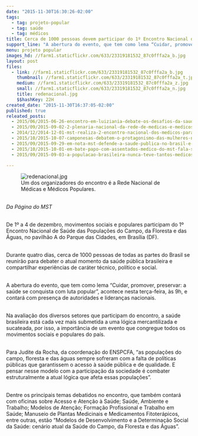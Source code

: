 ```yaml
---
date: "2015-11-30T16:30:26-02:00"
tags:
  - tag: projeto-popular
  - tag: saúde
  - tag: médicos
title: Cerca de 1000 pessoas devem participar do 1º Encontro Nacional de Saúde do Campo
support_line: "A abertura do evento, que tem como lema “Cuidar, promover, preservar: a saúde se conquista com luta popular”, acontece nesta terça, às 9h, em Brasília."
menu: projeto popular
images_hd: //farm1.staticflickr.com/633/23319181532_87c0fffa2a_b.jpg
layout: post
files:
  - link: //farm1.staticflickr.com/633/23319181532_87c0fffa2a_b.jpg
    thumbnail: //farm1.staticflickr.com/633/23319181532_87c0fffa2a_t.jpg
    medium: //farm1.staticflickr.com/633/23319181532_87c0fffa2a_z.jpg
    small: //farm1.staticflickr.com/633/23319181532_87c0fffa2a_n.jpg
    title: redenacional.jpg
    $$hashKey: 22H
created_date: "2015-11-30T16:37:05-02:00"
published: true
releated_posts:
  - 2015/06/2015-06-26-encontro-em-luiziania-debate-os-desafios-da-saude-do-campo.md
  - 2015/09/2015-09-02-2-plenaria-nacional-da-rede-de-medicas-e-medicos-populares.md
  - 2014/12/2014-12-01-mst-realiza-2-encontro-nacional-dos-medicos-para-debater-saude-publica.md
  - 2015/10/2015-10-07-camponesas-debatem-o-protagonismo-das-mulheres-nos-processos-de-lutas-sociais.md
  - 2015/09/2015-09-29-em-nota-mst-defende-a-saude-publica-no-brasil-e-repudia-privatizacao-do-setor.md
  - 2015/10/2015-10-01-em-bate-papo-com-assentados-medico-do-mst-fala-sobre-beneficio-da-alimentacao-sem-agrotoxico.md
  - 2015/09/2015-09-03-a-populacao-brasileira-nunca-teve-tantos-medicos-no-seu-seio-com-a-chegada-dos-cubanos-afirma-medico-do-mst.md

---
```

<figure class="image"><img alt="redenacional.jpg" src="//farm1.staticflickr.com/633/23319181532_87c0fffa2a_b.jpg" />
<figcaption>Um dos organizadores do encontro &eacute; a Rede Nacional de M&eacute;dicas e M&eacute;dicos Populares.</figcaption>
</figure>

<p><br />
<em>Da P&aacute;gina do MST</em></p>

<p><br />
De 1&ordm; a 4 de dezembro, movimentos sociais e populares participam do 1&ordm; Encontro Nacional de Sa&uacute;de das Popula&ccedil;&otilde;es do Campo, da Floresta e das &Aacute;guas, no pavilh&atilde;o A do Parque das Cidades, em Bras&iacute;lia (DF).</p>

<p><br />
Durante quatro dias, cerca de 1000 pessoas de todas as partes do Brasil se reunir&atilde;o para debater o atual momento da sa&uacute;de p&uacute;blica brasileira e compartilhar experi&ecirc;ncias de car&aacute;ter t&eacute;cnico, pol&iacute;tico e social.</p>

<p><br />
A abertura do evento, que tem como lema &ldquo;Cuidar, promover, preservar: a sa&uacute;de se conquista com luta popular&rdquo;, acontece nesta ter&ccedil;a-feira, &agrave;s 9h, e contar&aacute; com presen&ccedil;a de autoridades e lideran&ccedil;as nacionais.</p>

<p><br />
Na avalia&ccedil;&atilde;o dos diversos setores que participam do encontro, a sa&uacute;de brasileira est&aacute; cada vez mais submetida a uma l&oacute;gica mercantilizada e sucateada, por isso, a import&acirc;ncia de um evento que congregue todos os movimentos sociais e populares do pa&iacute;s.</p>

<p><br />
Para Judite da Rocha, da coordena&ccedil;&atilde;o do ENSPCFA, &ldquo;as popula&ccedil;&otilde;es do campo, floresta e das &aacute;guas sempre sofreram com a falta de pol&iacute;ticas p&uacute;blicas que garantissem o acesso &agrave; sa&uacute;de p&uacute;blica e de qualidade. E pensar nesse modelo com a participa&ccedil;&atilde;o da sociedade &eacute; combater estruturalmente a atual l&oacute;gica que afeta essas popula&ccedil;&otilde;es&rdquo;.</p>

<p><br />
Dentre os principais temas debatidos no encontro, que tamb&eacute;m contar&aacute; com oficinas sobre Acesso e Aten&ccedil;&atilde;o &agrave; Sa&uacute;de; Sa&uacute;de, Ambiente e Trabalho; Modelos de Aten&ccedil;&atilde;o; Forma&ccedil;&atilde;o Profissional e Trabalho em Sa&uacute;de; Manuseio de Plantas Medicinais e Medicamentos Fitoter&aacute;picos, entre outras, est&atilde;o &ldquo;Modelos de Desenvolvimento e a Determina&ccedil;&atilde;o Social da Sa&uacute;de: cen&aacute;rio atual da Sa&uacute;de do Campo, da Floresta e das &Aacute;guas&rdquo;.</p>
